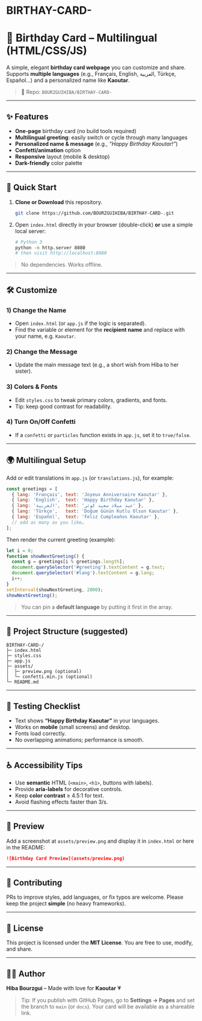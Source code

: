 # BIRTHAY-CARD-
# 🎉 Birthday Card – Multilingual (HTML/CSS/JS)

A simple, elegant **birthday card webpage** you can customize and share. Supports **multiple languages** (e.g., Français, English, العربية, Türkçe, Español…) and a personalized name like **Kaoutar**.

> 📌 Repo: `BOURZGUIHIBA/BIRTHAY-CARD-`

---

## ✨ Features

* **One‑page** birthday card (no build tools required)
* **Multilingual greeting**: easily switch or cycle through many languages
* **Personalized name & message** (e.g., *“Happy Birthday Kaoutar!”*)
* **Confetti/animation** option
* **Responsive** layout (mobile & desktop)
* **Dark-friendly** color palette

---

## 🚀 Quick Start

1. **Clone or Download** this repository.

   ```bash
   git clone https://github.com/BOURZGUIHIBA/BIRTHAY-CARD-.git
   ```
2. Open `index.html` directly in your browser (double-click) **or** use a simple local server:

   ```bash
   # Python 3
   python -m http.server 8080
   # then visit http://localhost:8080
   ```

> No dependencies. Works offline.

---

## 🛠️ Customize

### 1) Change the Name

* Open `index.html` (or `app.js` if the logic is separated).
* Find the variable or element for the **recipient name** and replace with your name, e.g. `Kaoutar`.

### 2) Change the Message

* Update the main message text (e.g., a short wish from Hiba to her sister).

### 3) Colors & Fonts

* Edit `styles.css` to tweak primary colors, gradients, and fonts.
* Tip: keep good contrast for readability.

### 4) Turn On/Off Confetti

* If a `confetti` or `particles` function exists in `app.js`, set it to `true/false`.

---

## 🌍 Multilingual Setup

Add or edit translations in `app.js` (or `translations.js`), for example:

```js
const greetings = [
  { lang: 'Français', text: 'Joyeux Anniversaire Kaoutar' },
  { lang: 'English',  text: 'Happy Birthday Kaoutar' },
  { lang: 'العربية',  text: 'عيد ميلاد سعيد كوثر' },
  { lang: 'Türkçe',   text: 'Doğum Günün Kutlu Olsun Kaoutar' },
  { lang: 'Español',  text: 'Feliz Cumpleaños Kaoutar' },
  // add as many as you like…
];
```

Then render the current greeting (example):

```js
let i = 0;
function showNextGreeting() {
  const g = greetings[i % greetings.length];
  document.querySelector('#greeting').textContent = g.text;
  document.querySelector('#lang').textContent = g.lang;
  i++;
}
setInterval(showNextGreeting, 2000);
showNextGreeting();
```

> You can pin a **default language** by putting it first in the array.

---

## 📁 Project Structure (suggested)

```
BIRTHAY-CARD-/
├─ index.html
├─ styles.css
├─ app.js
├─ assets/
│  ├─ preview.png (optional)
│  └─ confetti.min.js (optional)
└─ README.md
```

---

## 🧪 Testing Checklist

* Text shows **“Happy Birthday Kaoutar”** in your languages.
* Works on **mobile** (small screens) and desktop.
* Fonts load correctly.
* No overlapping animations; performance is smooth.

---

## ♿ Accessibility Tips

* Use **semantic** HTML (`<main>`, `<h1>`, buttons with labels).
* Provide **aria-labels** for decorative controls.
* Keep **color contrast** ≥ 4.5:1 for text.
* Avoid flashing effects faster than 3/s.

---

## 📸 Preview

Add a screenshot at `assets/preview.png` and display it in `index.html` or here in the README:

```md
![Birthday Card Preview](assets/preview.png)
```

---

## 🤝 Contributing

PRs to improve styles, add languages, or fix typos are welcome. Please keep the project **simple** (no heavy frameworks).

---

## 🧾 License

This project is licensed under the **MIT License**. You are free to use, modify, and share.

---

## 👩‍💻 Author

**Hiba Bourzgui** – Made with love for **Kaoutar** 💗

> Tip: If you publish with GitHub Pages, go to **Settings → Pages** and set the branch to `main` (or `docs`). Your card will be available as a shareable link.
